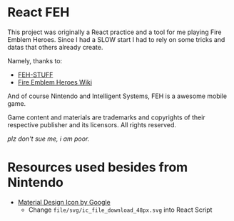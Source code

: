 # React FEH

This project was originally a React practice and a tool for me playing Fire Emblem Heroes. Since I had a SLOW start I had to rely on some tricks and datas that others already create.

Namely, thanks to:
- [FEH-STUFF](https://feh-stuff.github.io)
- [Fire Emblem Heroes Wiki](https://feheroes.gamepedia.com/Main_Page)

And of course Nintendo and Intelligent Systems, FEH is a awesome mobile game.

Game content and materials are trademarks and copyrights of their respective publisher and its licensors. All rights reserved.

*plz don't sue me, i am poor.*

# Resources used besides from Nintendo
- [Material Design Icon by Google](https://github.com/google/material-design-icons)
  - Change `file/svg/ic_file_download_48px.svg` into React Script
